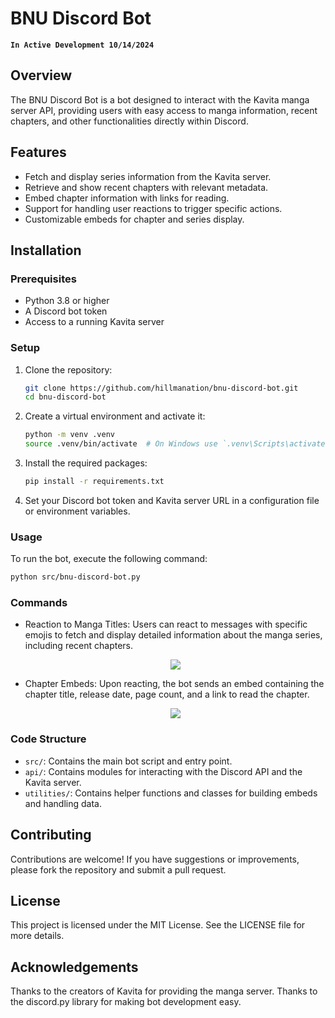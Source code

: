 # BNU Discord Bot

__`In Active Development 10/14/2024`__

## Overview

The BNU Discord Bot is a bot designed to interact with the Kavita manga server API, providing users with easy access to manga information, recent chapters, and other functionalities directly within Discord.

## Features

- Fetch and display series information from the Kavita server.
- Retrieve and show recent chapters with relevant metadata.
- Embed chapter information with links for reading.
- Support for handling user reactions to trigger specific actions.
- Customizable embeds for chapter and series display.

## Installation

### Prerequisites

- Python 3.8 or higher
- A Discord bot token
- Access to a running Kavita server

### Setup

1. Clone the repository:

   ```bash
   git clone https://github.com/hillmanation/bnu-discord-bot.git
   cd bnu-discord-bot
   ```

2. Create a virtual environment and activate it:

    ```bash
    python -m venv .venv
    source .venv/bin/activate  # On Windows use `.venv\Scripts\activate`
   ```
   
3. Install the required packages:
    ```bash
    pip install -r requirements.txt
    ```

4. Set your Discord bot token and Kavita server URL in a configuration file or environment variables.

### Usage
To run the bot, execute the following command:
```bash
python src/bnu-discord-bot.py
```

### Commands
- Reaction to Manga Titles: Users can react to messages with specific emojis to fetch and display detailed information about the manga series, including recent chapters.  
  <p align="center">
     <img src="https://github.com/user-attachments/assets/ee8618de-4164-438d-b1e7-4c45b198c0d5"/>
  </p>
- Chapter Embeds: Upon reacting, the bot sends an embed containing the chapter title, release date, page count, and a link to read the chapter.  
  <p align="center">
     <img src="https://github.com/user-attachments/assets/ab37aca0-11c0-4e17-9721-789a616b0ef1"
  </p>

### Code Structure
- `src/`: Contains the main bot script and entry point.
- `api/`: Contains modules for interacting with the Discord API and the Kavita server.
- `utilities/`: Contains helper functions and classes for building embeds and handling data.  

## Contributing

Contributions are welcome! If you have suggestions or improvements, please fork the repository and submit a pull request.

## License
This project is licensed under the MIT License. See the LICENSE file for more details.

## Acknowledgements
Thanks to the creators of Kavita for providing the manga server.
Thanks to the discord.py library for making bot development easy.
